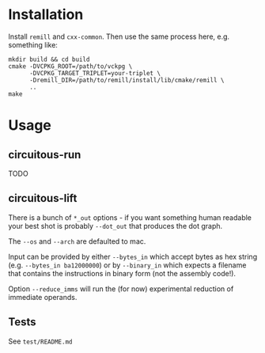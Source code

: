 # Installation

Install `remill` and `cxx-common`. Then use the same process here, e.g. something like:
```
mkdir build && cd build
cmake -DVCPKG_ROOT=/path/to/vckpg \
      -DVCPKG_TARGET_TRIPLET=your-triplet \
      -Dremill_DIR=/path/to/remill/install/lib/cmake/remill \
      ..
make
```

# Usage

## circuitous-run

TODO

## circuitous-lift

There is a bunch of `*_out` options - if you want something human readable your best shot is probably `--dot_out` that produces the dot graph.

The `--os` and `--arch` are defaulted to mac.

Input can be provided by either `--bytes_in` which accept bytes as hex string (e.g. `--bytes_in ba12000000`) or by `--binary_in` which expects a filename that contains the instructions in binary form (not the assembly code!).

Option `--reduce_imms` will run the (for now) experimental reduction of immediate operands.

## Tests

See `test/README.md`
